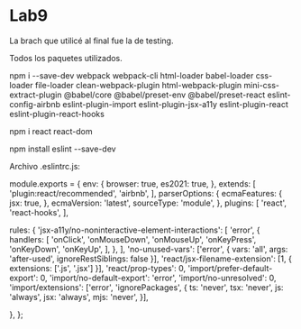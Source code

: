 # Lab9

La brach que utilicé al final fue la de testing.

Todos los paquetes utilizados.

npm i --save-dev webpack webpack-cli html-loader babel-loader css-loader file-loader clean-webpack-plugin html-webpack-plugin mini-css-extract-plugin @babel/core @babel/preset-env @babel/preset-react eslint-config-airbnb eslint-plugin-import eslint-plugin-jsx-a11y eslint-plugin-react eslint-plugin-react-hooks

npm i react react-dom

npm install eslint --save-dev

Archivo .eslintrc.js:


module.exports = {
  env: {
    browser: true,
    es2021: true,
  },
  extends: [
    'plugin:react/recommended',
    'airbnb',
  ],
  parserOptions: {
    ecmaFeatures: {
      jsx: true,
    },
    ecmaVersion: 'latest',
    sourceType: 'module',
  },
  plugins: [
    'react',
    'react-hooks',
  ],

  rules: {
    'jsx-a11y/no-noninteractive-element-interactions': [
      'error',
      {
        handlers: [
          'onClick',
          'onMouseDown',
          'onMouseUp',
          'onKeyPress',
          'onKeyDown',
          'onKeyUp',
        ],
      },
    ],
    'no-unused-vars': ['error', { vars: 'all', args: 'after-used', ignoreRestSiblings: false }],
    'react/jsx-filename-extension': [1, { extensions: ['.js', '.jsx'] }],
    'react/prop-types': 0,
    'import/prefer-default-export': 0,
    'import/no-default-export': 'error',
    'import/no-unresolved': 0,
    'import/extensions': ['error', 'ignorePackages', {
      ts: 'never',
      tsx: 'never',
      js: 'always',
      jsx: 'always',
      mjs: 'never',
    }],

  },
};
